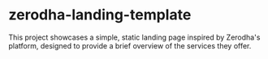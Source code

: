 # zerodha-landing-template
This project showcases a simple, static landing page inspired by Zerodha's platform, designed to provide a brief overview of the services they offer. 
